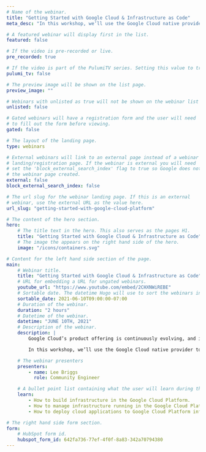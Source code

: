 ```yaml
---
# Name of the webinar.
title: "Getting Started with Google Cloud & Infrastructure as Code"
meta_desc: "In this workshop, we’ll use the Google Cloud native provider to build infrastructure using TypeScript and examine some of Pulumi's newest features."

# A featured webinar will display first in the list.
featured: false

# If the video is pre-recorded or live.
pre_recorded: true

# If the video is part of the PulumiTV series. Setting this value to true will list the video in the "PulumiTV" section.
pulumi_tv: false

# The preview image will be shown on the list page.
preview_image: ""

# Webinars with unlisted as true will not be shown on the webinar list
unlisted: false

# Gated webinars will have a registration form and the user will need
# to fill out the form before viewing.
gated: false

# The layout of the landing page.
type: webinars

# External webinars will link to an external page instead of a webinar
# landing/registration page. If the webinar is external you will need
# set the 'block_external_search_index' flag to true so Google does not index
# the webinar page created.
external: false
block_external_search_index: false

# The url slug for the webinar landing page. If this is an external
# webinar, use the external URL as the value here.
url_slug: "getting-started-with-google-cloud-platform"

# The content of the hero section.
hero:
    # The title text in the hero. This also serves as the pages H1.
    title: "Getting Started with Google Cloud & Infrastructure as Code"
    # The image the appears on the right hand side of the hero.
    image: "/icons/containers.svg"

# Content for the left hand side section of the page.
main:
    # Webinar title.
    title: "Getting Started with Google Cloud & Infrastructure as Code"
    # URL for embedding a URL for ungated webinars.
    youtube_url: "https://www.youtube.com/embed/2CHXNWiREBE"
    # Sortable date. The datetime Hugo will use to sort the webinars in date order.
    sortable_date: 2021-06-10T09:00:00-07:00
    # Duration of the webinar.
    duration: "2 hours"
    # Datetime of the webinar.
    datetime: "JUNE 10TH, 2021"
    # Description of the webinar.
    description: |
        Google Cloud’s product offering is continuously evolving, and infrastructure tools often can’t keep up with the speed of innovation. Pulumi’s Google Cloud Native provider is built directly from the Google Cloud API, bringing power of familiar programming languages to Google Cloud without sacrificing on latest features.

        In this workshop, we’ll use the Google Cloud native provider to build infrastructure using Pulumi’s TypeScript SDK and examine some of the features not previously possible.

    # The webinar presenters
    presenters:
        - name: Lee Briggs
          role: Community Engineer

    # A bullet point list containing what the user will learn during the webinar.
    learn:
        - How to build infrastructure in the Google Cloud Platform.
        - How to manage infrastructure running in the Google Cloud Platform.
        - How to deploy cloud applications to Google Cloud Platform infrastructure.

# The right hand side form section.
form:
    # HubSpot form id.
    hubspot_form_id: 642fa736-77ef-4f0f-8a83-342a70794380
---
```


